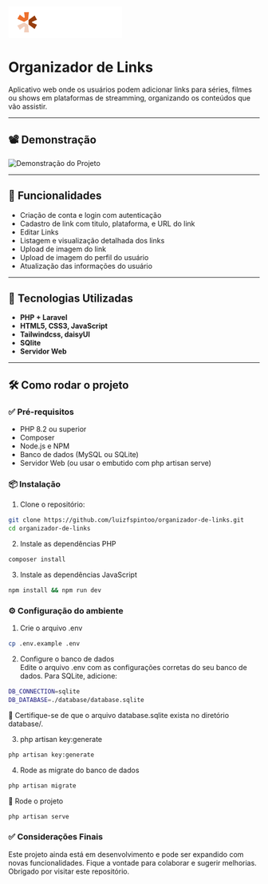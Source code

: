 ![Logo do Projeto](./.github/logo.png)


# Organizador de Links

Aplicativo web onde os usuários podem adicionar links para séries, filmes ou shows em plataformas de streamming, organizando os conteúdos que vão assistir.

---

## 📽️ Demonstração

![Demonstração do Projeto](./.github/organizador-de-links.gif)

---

## 🚀 Funcionalidades

- Criação de conta e login com autenticação
- Cadastro de link com titulo, plataforma, e URL do link
- Editar Links
- Listagem e visualização detalhada dos links
- Upload de imagem do link
- Upload de imagem do perfil do usuário
- Atualização das informações do usuário

---

## 🧰 Tecnologias Utilizadas

- **PHP + Laravel**
- **HTML5, CSS3, JavaScript**
- **Tailwindcss, daisyUI**
- **SQlite**
- **Servidor Web**

---

## 🛠️ Como rodar o projeto

### ✅ Pré-requisitos

- PHP 8.2 ou superior
- Composer
- Node.js e NPM
- Banco de dados (MySQL ou SQLite)
- Servidor Web (ou usar o embutido com php artisan serve)


### 📦 Instalação

1. Clone o repositório:

```bash
git clone https://github.com/luizfspintoo/organizador-de-links.git
cd organizador-de-links

```

2. Instale as dependências PHP
```bash
composer install
```

3. Instale as dependências JavaScript
```bash
npm install && npm run dev
```

### ⚙ Configuração do ambiente

1. Crie o arquivo .env

```bash
cp .env.example .env
```

2. Configure o banco de dados <br>
Edite o arquivo .env com as configurações corretas do seu banco de dados.
Para SQLite, adicione:
```bash
DB_CONNECTION=sqlite
DB_DATABASE=./database/database.sqlite
```
📌 Certifique-se de que o arquivo database.sqlite exista no diretório database/.

3. php artisan key:generate
```bash
php artisan key:generate
```

4. Rode as migrate do banco de dados
```bash
php artisan migrate
```

🚀 Rode o projeto
```bash
php artisan serve
```

### ✅ Considerações Finais

Este projeto ainda está em desenvolvimento e pode ser expandido com novas funcionalidades. Fique a vontade para colaborar e sugerir melhorias.
Obrigado por visitar este repositório.
